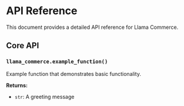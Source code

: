 # API Reference

This document provides a detailed API reference for Llama Commerce.

## Core API

### `llama_commerce.example_function()`

Example function that demonstrates basic functionality.

**Returns:**
- `str`: A greeting message
